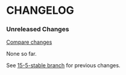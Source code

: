 # CHANGELOG

### Unreleased Changes

[Compare changes](https://github.com/codevise/pageflow/compare/15-5-stable...master)

None so far.

See
[15-5-stable branch](https://github.com/codevise/pageflow/blob/15-5-stable/CHANGELOG.md)
for previous changes.
